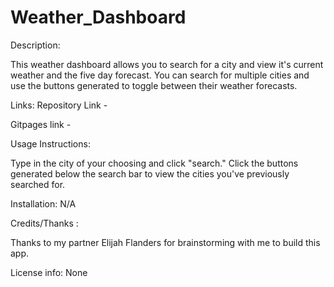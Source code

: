 # Weather_Dashboard

Description:

This weather dashboard allows you to search for a city and view it's current weather and the five day forecast. You can search for multiple cities and use the buttons generated to toggle between their weather forecasts. 


Links: 
Repository Link - 

Gitpages link - 

Usage Instructions:

Type in the city of your choosing and click "search." Click the buttons generated below the search bar to view the cities you've previously searched for.


Installation: N/A

Credits/Thanks :

Thanks to my partner Elijah Flanders for brainstorming with me to build this app.

License info: None